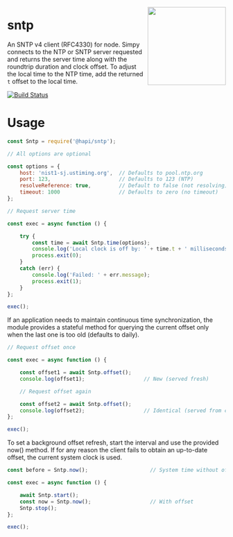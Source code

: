 <a href="http://hapijs.com"><img src="https://github.com/hapijs/assets/blob/master/images/family.svg" width="180px" align="right" /></a>

# sntp

An SNTP v4 client (RFC4330) for node. Simpy connects to the NTP or SNTP server requested and returns the server time
along with the roundtrip duration and clock offset. To adjust the local time to the NTP time, add the returned `t` offset
to the local time.

[![Build Status](https://secure.travis-ci.org/hapijs/sntp.svg?branch=master)](http://travis-ci.org/hapijs/sntp)

# Usage

```javascript
const Sntp = require('@hapi/sntp');

// All options are optional

const options = {
    host: 'nist1-sj.ustiming.org',  // Defaults to pool.ntp.org
    port: 123,                      // Defaults to 123 (NTP)
    resolveReference: true,         // Default to false (not resolving)
    timeout: 1000                   // Defaults to zero (no timeout)
};

// Request server time

const exec = async function () {

    try {
        const time = await Sntp.time(options);
        console.log('Local clock is off by: ' + time.t + ' milliseconds');
        process.exit(0);
    }
    catch (err) {
        console.log('Failed: ' + err.message);
        process.exit(1);
    }
};

exec();
```

If an application needs to maintain continuous time synchronization, the module provides a stateful method for
querying the current offset only when the last one is too old (defaults to daily).

```javascript
// Request offset once

const exec = async function () {

    const offset1 = await Sntp.offset();
    console.log(offset1);                   // New (served fresh)

    // Request offset again

    const offset2 = await Sntp.offset();
    console.log(offset2);                   // Identical (served from cache)
};

exec();
```

To set a background offset refresh, start the interval and use the provided now() method. If for any reason the
client fails to obtain an up-to-date offset, the current system clock is used.

```javascript
const before = Sntp.now();                    // System time without offset

const exec = async function () {

    await Sntp.start();
    const now = Sntp.now();                   // With offset
    Sntp.stop();
};

exec();
```
